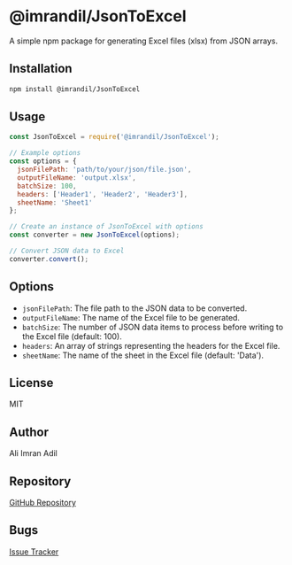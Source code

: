 # @imrandil/JsonToExcel

A simple npm package for generating Excel files (xlsx) from JSON arrays.

## Installation

```bash
npm install @imrandil/JsonToExcel
```

## Usage

```javascript
const JsonToExcel = require('@imrandil/JsonToExcel');

// Example options
const options = {
  jsonFilePath: 'path/to/your/json/file.json',
  outputFileName: 'output.xlsx',
  batchSize: 100,
  headers: ['Header1', 'Header2', 'Header3'],
  sheetName: 'Sheet1'
};

// Create an instance of JsonToExcel with options
const converter = new JsonToExcel(options);

// Convert JSON data to Excel
converter.convert();
```

## Options

- `jsonFilePath`: The file path to the JSON data to be converted.
- `outputFileName`: The name of the Excel file to be generated.
- `batchSize`: The number of JSON data items to process before writing to the Excel file (default: 100).
- `headers`: An array of strings representing the headers for the Excel file.
- `sheetName`: The name of the sheet in the Excel file (default: 'Data').

## License

MIT

## Author

Ali Imran Adil

## Repository

[GitHub Repository](https://github.com/IMRANDIL/json_to_excel_npm_package)

## Bugs

[Issue Tracker](https://github.com/IMRANDIL/json_to_excel_npm_package/issues)